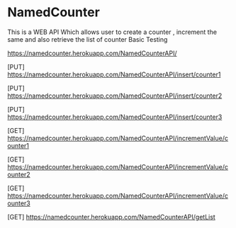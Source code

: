 # NamedCounter
This  is a WEB API Which allows user to create a counter , increment the same and also retrieve the list of counter
Basic Testing

https://namedcounter.herokuapp.com/NamedCounterAPI/

[PUT] https://namedcounter.herokuapp.com/NamedCounterAPI/insert/counter1

[PUT] https://namedcounter.herokuapp.com/NamedCounterAPI/insert/counter2

[PUT] https://namedcounter.herokuapp.com/NamedCounterAPI/insert/counter3

[GET] https://namedcounter.herokuapp.com/NamedCounterAPI/incrementValue/counter1

[GET] https://namedcounter.herokuapp.com/NamedCounterAPI/incrementValue/counter2

[GET] https://namedcounter.herokuapp.com/NamedCounterAPI/incrementValue/counter3

[GET] https://namedcounter.herokuapp.com/NamedCounterAPI/getList


